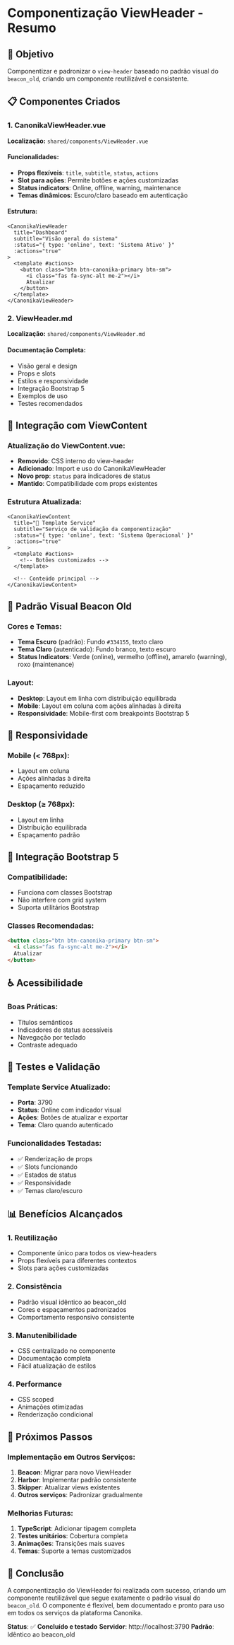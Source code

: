 # Componentização ViewHeader - Resumo

## 🎯 Objetivo

Componentizar e padronizar o `view-header` baseado no padrão visual do `beacon_old`, criando um componente reutilizável e consistente.

## 📋 Componentes Criados

### 1. CanonikaViewHeader.vue
**Localização:** `shared/components/ViewHeader.vue`

#### Funcionalidades:
- **Props flexíveis**: `title`, `subtitle`, `status`, `actions`
- **Slot para ações**: Permite botões e ações customizadas
- **Status indicators**: Online, offline, warning, maintenance
- **Temas dinâmicos**: Escuro/claro baseado em autenticação

#### Estrutura:
```vue
<CanonikaViewHeader 
  title="Dashboard" 
  subtitle="Visão geral do sistema"
  :status="{ type: 'online', text: 'Sistema Ativo' }"
  :actions="true"
>
  <template #actions>
    <button class="btn btn-canonika-primary btn-sm">
      <i class="fas fa-sync-alt me-2"></i>
      Atualizar
    </button>
  </template>
</CanonikaViewHeader>
```

### 2. ViewHeader.md
**Localização:** `shared/components/ViewHeader.md`

#### Documentação Completa:
- Visão geral e design
- Props e slots
- Estilos e responsividade
- Integração Bootstrap 5
- Exemplos de uso
- Testes recomendados

## 🔄 Integração com ViewContent

### Atualização do ViewContent.vue:
- **Removido**: CSS interno do view-header
- **Adicionado**: Import e uso do CanonikaViewHeader
- **Novo prop**: `status` para indicadores de status
- **Mantido**: Compatibilidade com props existentes

### Estrutura Atualizada:
```vue
<CanonikaViewContent 
  title="🚀 Template Service" 
  subtitle="Serviço de validação da componentização"
  :status="{ type: 'online', text: 'Sistema Operacional' }"
  :actions="true"
>
  <template #actions>
    <!-- Botões customizados -->
  </template>
  
  <!-- Conteúdo principal -->
</CanonikaViewContent>
```

## 🎨 Padrão Visual Beacon Old

### Cores e Temas:
- **Tema Escuro** (padrão): Fundo `#334155`, texto claro
- **Tema Claro** (autenticado): Fundo branco, texto escuro
- **Status Indicators**: Verde (online), vermelho (offline), amarelo (warning), roxo (maintenance)

### Layout:
- **Desktop**: Layout em linha com distribuição equilibrada
- **Mobile**: Layout em coluna com ações alinhadas à direita
- **Responsividade**: Mobile-first com breakpoints Bootstrap 5

## 📱 Responsividade

### Mobile (< 768px):
- Layout em coluna
- Ações alinhadas à direita
- Espaçamento reduzido

### Desktop (≥ 768px):
- Layout em linha
- Distribuição equilibrada
- Espaçamento padrão

## 🔧 Integração Bootstrap 5

### Compatibilidade:
- Funciona com classes Bootstrap
- Não interfere com grid system
- Suporta utilitários Bootstrap

### Classes Recomendadas:
```html
<button class="btn btn-canonika-primary btn-sm">
  <i class="fas fa-sync-alt me-2"></i>
  Atualizar
</button>
```

## ♿ Acessibilidade

### Boas Práticas:
- Títulos semânticos
- Indicadores de status acessíveis
- Navegação por teclado
- Contraste adequado

## 🧪 Testes e Validação

### Template Service Atualizado:
- **Porta**: 3790
- **Status**: Online com indicador visual
- **Ações**: Botões de atualizar e exportar
- **Tema**: Claro quando autenticado

### Funcionalidades Testadas:
- ✅ Renderização de props
- ✅ Slots funcionando
- ✅ Estados de status
- ✅ Responsividade
- ✅ Temas claro/escuro

## 📊 Benefícios Alcançados

### 1. Reutilização
- Componente único para todos os view-headers
- Props flexíveis para diferentes contextos
- Slots para ações customizadas

### 2. Consistência
- Padrão visual idêntico ao beacon_old
- Cores e espaçamentos padronizados
- Comportamento responsivo consistente

### 3. Manutenibilidade
- CSS centralizado no componente
- Documentação completa
- Fácil atualização de estilos

### 4. Performance
- CSS scoped
- Animações otimizadas
- Renderização condicional

## 🚀 Próximos Passos

### Implementação em Outros Serviços:
1. **Beacon**: Migrar para novo ViewHeader
2. **Harbor**: Implementar padrão consistente
3. **Skipper**: Atualizar views existentes
4. **Outros serviços**: Padronizar gradualmente

### Melhorias Futuras:
1. **TypeScript**: Adicionar tipagem completa
2. **Testes unitários**: Cobertura completa
3. **Animações**: Transições mais suaves
4. **Temas**: Suporte a temas customizados

## 📝 Conclusão

A componentização do ViewHeader foi realizada com sucesso, criando um componente reutilizável que segue exatamente o padrão visual do `beacon_old`. O componente é flexível, bem documentado e pronto para uso em todos os serviços da plataforma Canonika.

**Status**: ✅ **Concluído e testado**
**Servidor**: http://localhost:3790
**Padrão**: Idêntico ao beacon_old 